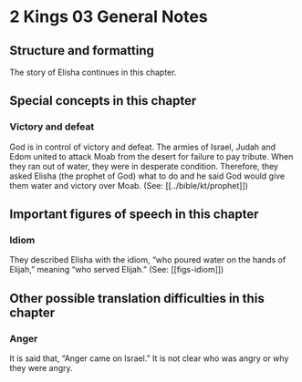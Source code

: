 # 2 Kings 03 General Notes
## Structure and formatting

The story of Elisha continues in this chapter.

## Special concepts in this chapter

### Victory and defeat
God is in control of victory and defeat. The armies of Israel, Judah and Edom united to attack Moab from the desert for failure to pay tribute. When they ran out of water, they were in desperate condition. Therefore, they asked Elisha (the prophet of God) what to do and he said God would give them water and victory over Moab. (See: [[../bible/kt/prophet]])

## Important figures of speech in this chapter

### Idiom

They described Elisha with the idiom, “who poured water on the hands of Elijah,” meaning “who served Elijah.” (See: [[figs-idiom]])

## Other possible translation difficulties in this chapter

### Anger
It is said that, “Anger came on Israel.” It is not clear who was angry or why they were angry.